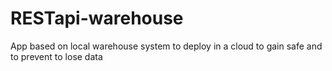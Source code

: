 # RESTapi-warehouse
App based on local warehouse system to deploy in a cloud to gain safe and to prevent to lose data
